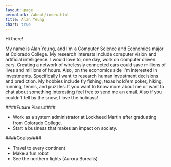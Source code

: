 ```yaml
---
layout: page
permalink: /about/index.html
title: Alan Yeung
chart: true
---
```

Hi there!

My name is Alan Yeung, and I'm a Computer Science and Economics major at Colorado College. My research interests include computer vision and artificial intelligence. I would love to, one day, work on computer driven cars. Creating a network of wirelessly connected cars could save millions of lives and millions of hours. Also, on the economics side I'm interested in investments. Specifically I want to research human investment decisions and  prediction. My hobbies include fly fishing, texas hold'em poker, hiking, running, tennis, and puzzles. If you want to know more about me or want to chat about something interesting feel free to send me an [email](mailto:yeungalan0@gmail.com). Also if you couldn't tell by the snow, I love the holidays!

####Future Plans:####
  * Work as a system administrator at Lockheed Martin after graduating from Colorado College.
  * Start a business that makes an impact on society.

####Goals:####
  * Travel to every continent
  * Make a fun robot
  * See the northern lights (Aurora Borealis)
